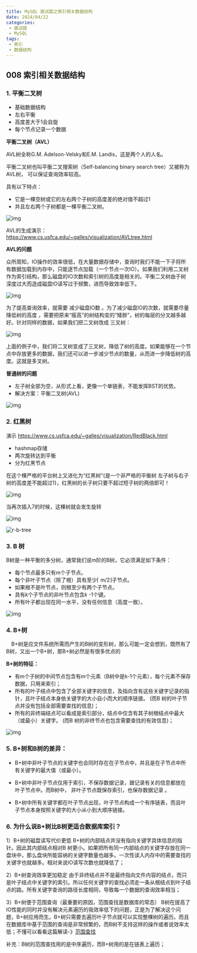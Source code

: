 ```yaml
---
title: MySQL 面试题之索引相关数据结构
date: 2024/04/22
categories:
 - 面试题
 - MySQL
tags:
 - 索引
 - 数据结构
---
```


## 008 索引相关数据结构

### 1. 平衡二叉树

- 基础数据结构
- 左右平衡
- 高度差大于1会自旋
- 每个节点记录一个数据

**平衡二叉树（AVL）**

AVL树全称G.M. Adelson-Velsky和E.M. Landis，这是两个人的人名。

平衡二叉树也叫平衡二叉搜索树（Self-balancing binary search tree）又被称为AVL树， 可以保证查询效率较高。

具有以下特点：

- 它是一棵空树或它的左右两个子树的高度差的绝对值不超过1
- 并且左右两个子树都是一棵平衡二叉树。

![img](https://cdn.jsdelivr.net/gh/JaikenWong/Drawing-Bed@main/images/2024-04-22/338c4a36-00a5-11ef-94bb-70cf4959429b.jpg)

AVL的生成演示：https://www.cs.usfca.edu/~galles/visualization/AVLtree.html

**AVL的问题**

众所周知，IO操作的效率很低，在大量数据存储中，查询时我们不能一下子将所有数据加载到内存中，只能逐节点加载（一个节点一次IO）。如果我们利用二叉树作为索引结构，那么磁盘的IO次数和索引树的高度是相关的。平衡二叉树由于树深度过大而造成磁盘IO读写过于频繁，进而导致效率低下。

![img](https://cdn.jsdelivr.net/gh/JaikenWong/Drawing-Bed@main/images/2024-04-22/6982b039-00a5-11ef-8d57-70cf4959429b.jpg)

为了提高查询效率，就需要 减少磁盘IO数 。为了减少磁盘IO的次数，就需要尽量降低树的高度 ，需要把原来“瘦高”的树结构变的“矮胖”，树的每层的分叉越多越好。针对同样的数据，如果我们把二叉树改成 三叉树：

![img](https://cdn.jsdelivr.net/gh/JaikenWong/Drawing-Bed@main/images/2024-04-22/338c2795-00a5-11ef-af23-70cf4959429b.jpg)

上面的例子中，我们将二叉树变成了三叉树，降低了树的高度。如果能够在一个节点中存放更多的数据，我们还可以进一步减少节点的数量，从而进一步降低树的高度。这就是多叉树。

**普通树的问题**

- 左子树全部为空，从形式上看，更像一个单链表，不能发挥BST的优势。
- 解决方案：平衡二叉树(AVL)

![img](https://cdn.jsdelivr.net/gh/JaikenWong/Drawing-Bed@main/images/2024-04-22/7367f7de-00a5-11ef-a38d-70cf4959429b.jpg)

### 2. 红黑树

演示 https://www.cs.usfca.edu/~galles/visualization/RedBlack.html

- hashmap存储
- 两次旋转达到平衡
- 分为红黑节点

在这个棵严格的平台树上又进化为“红黑树”{是一个非严格的平衡树 左子树与右子树的高度差不能超过1}，红黑树的长子树只要不超过短子树的两倍即可！

![img](https://cdn.jsdelivr.net/gh/JaikenWong/Drawing-Bed@main/images/2024-04-22/800270c5-00a5-11ef-81e3-70cf4959429b.jpg)

当再次插入7的时候，这棵树就会发生旋转

![img](https://cdn.jsdelivr.net/gh/JaikenWong/Drawing-Bed@main/images/2024-04-22/854bb671-00a5-11ef-8713-70cf4959429b.jpg)

![r-b-tree](https://cdn.jsdelivr.net/gh/JaikenWong/Drawing-Bed@main/images/2024-04-22/105f7a17-00a8-11ef-a37c-70cf4959429b.gif)

### 3. B 树

B树是一种平衡的多分树，通常我们说m阶的B树，它必须满足如下条件： 

- 每个节点最多只有m个子节点。
- 每个非叶子节点（除了根）具有至少⌈ m/2⌉子节点。
- 如果根不是叶节点，则根至少有两个子节点。
- 具有*k*个子节点的非叶节点包含*k* -1个键。
- 所有叶子都出现在同一水平，没有任何信息（高度一致）。

![img](https://cdn.jsdelivr.net/gh/JaikenWong/Drawing-Bed@main/images/2024-04-22/e480e8d3-00a5-11ef-b3f9-70cf4959429b.jpg)

### 4. B+树

 　B+树是应文件系统所需而产生的B树的变形树，那么可能一定会想到，既然有了B树，又出一个B+树，那B+树必然是有很多优点的

**B+树的特征：**

- 有m个子树的中间节点包含有m个元素（B树中是k-1个元素），每个元素不保存数据，只用来索引；
- 所有的叶子结点中包含了全部关键字的信息，及指向含有这些关键字记录的指针，且叶子结点本身依关键字的大小自小而大的顺序链接。 (而B 树的叶子节点并没有包括全部需要查找的信息)；
- 所有的非终端结点可以看成是索引部分，结点中仅含有其子树根结点中最大（或最小）关键字。 (而B 树的非终节点也包含需要查找的有效信息)；

![img](https://cdn.jsdelivr.net/gh/JaikenWong/Drawing-Bed@main/images/2024-04-22/fe87368a-00a5-11ef-887d-70cf4959429b.jpg)

### 5. B+树和B树的差异：

- B+树中非叶子节点的关键字也会同时存在在子节点中，并且是在子节点中所有关键字的最大值（或最小）。

- B+树中非叶子节点仅用于索引，不保存数据记录，跟记录有关的信息都放在叶子节点中。而B树中， 非叶子节点既保存索引，也保存数据记录 。

- B+树中所有关键字都在叶子节点出现，叶子节点构成一个有序链表，而且叶子节点本身按照关键字的大小从小到大顺序链接。

### 6. 为什么说B+树比B树更适合数据库索引？

1）B+树的磁盘读写代价更低
B+树的内部结点并没有指向关键字具体信息的指针。因此其内部结点相对B 树更小。如果把所有同一内部结点的关键字存放在同一盘块中，那么盘块所能容纳的关键字数量也越多。一次性读入内存中的需要查找的关键字也就越多。相对来说IO读写次数也就降低了；

2）B+树查询效率更加稳定
由于非终结点并不是最终指向文件内容的结点，而只是叶子结点中关键字的索引。所以任何关键字的查找必须走一条从根结点到叶子结点的路。所有关键字查询的路径长度相同，导致每一个数据的查询效率相当；

3）B+树便于范围查询（最重要的原因，范围查找是数据库的常态）
B树在提高了IO性能的同时并没有解决元素遍历的我效率低下的问题，正是为了解决这个问题，B+树应用而生。B+树只需要去遍历叶子节点就可以实现整棵树的遍历。而且在数据库中基于范围的查询是非常频繁的，而B树不支持这样的操作或者说效率太低；不懂可以看看这篇解读-》[范围查找](https://zhuanlan.zhihu.com/p/54102723)

补充：B树的范围查找用的是中序遍历，而B+树用的是在链表上遍历；